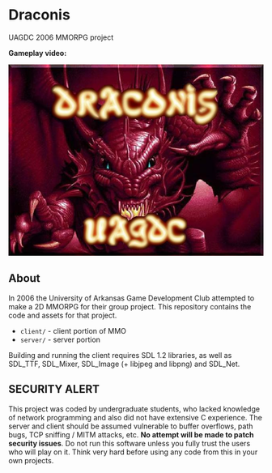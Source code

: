 # Draconis
UAGDC 2006 MMORPG project

**Gameplay video:**

[![Title Screen](client/tiles/ui/title.jpg)](https://www.youtube.com/watch?v=P5ksAnQ7Xdw)

## About
In 2006 the University of Arkansas Game Development Club attempted to make a 2D MMORPG for their group project.  This repository contains the code and assets for that project.

* `client/` - client portion of MMO
* `server/` - server portion

Building and running the client requires SDL 1.2 libraries, as well as SDL\_TTF, SDL\_Mixer, SDL\_Image (+ libjpeg and libpng) and SDL\_Net.

## SECURITY ALERT
This project was coded by undergraduate students, who lacked knowledge of network programming and also did not have extensive C experience.  The server and client should be assumed vulnerable to buffer overflows, path bugs, TCP sniffing / MITM attacks, etc.  **No attempt will be made to patch security issues**.  Do not run this software unless you fully trust the users who will play on it.  Think very hard before using any code from this in your own projects.
